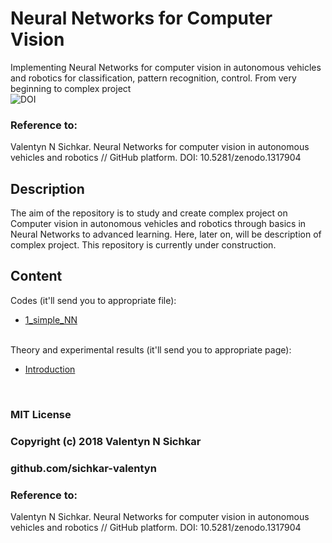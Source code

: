 # Neural Networks for Computer Vision
Implementing Neural Networks for computer vision in autonomous vehicles and robotics for classification, pattern recognition, control. From very beginning to complex project
<br/>![DOI](https://zenodo.org/badge/DOI/10.5281/zenodo.1317904.svg)

### Reference to:
Valentyn N Sichkar. Neural Networks for computer vision in autonomous vehicles and robotics // GitHub platform. DOI: 10.5281/zenodo.1317904

## Description
The aim of the repository is to study and create complex project on Computer vision in autonomous vehicles and robotics through basics in Neural Networks to advanced learning. Here, later on, will be description of complex project. This repository is currently under construction.

## Content
Codes (it'll send you to appropriate file):
* [1_simple_NN](https://github.com/sichkar-valentyn/Neural_Networks_for_Computer_Vision/blob/master/Codes/1_simple_NN.py)

<br/>
Theory and experimental results (it'll send you to appropriate page):

* [Introduction](https://github.com/sichkar-valentyn/Neural_Networks_for_Computer_Vision/blob/master/Theory/Introduction.md)

<br/>

### MIT License
### Copyright (c) 2018 Valentyn N Sichkar
### github.com/sichkar-valentyn
### Reference to:
Valentyn N Sichkar. Neural Networks for computer vision in autonomous vehicles and robotics // GitHub platform. DOI: 10.5281/zenodo.1317904
